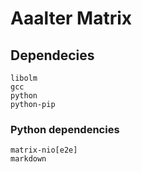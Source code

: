# Aaalter Matrix

## Dependecies

```
libolm
gcc
python
python-pip
```

### Python dependencies

```
matrix-nio[e2e]
markdown
```


